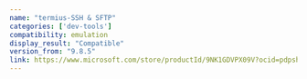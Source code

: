 ```yaml
---
name: "termius-SSH & SFTP"
categories: ['dev-tools']
compatibility: emulation
display_result: "Compatible"
version_from: "9.8.5"
link: https://www.microsoft.com/store/productId/9NK1GDVPX09V?ocid=pdpshare
---
```

